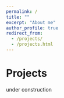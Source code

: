 ```yaml
---
permalink: /
title: ""
excerpt: "About me"
author_profile: true
redirect_from: 
  - /projects/
  - /projects.html
---
```




Projects
======

under construction
